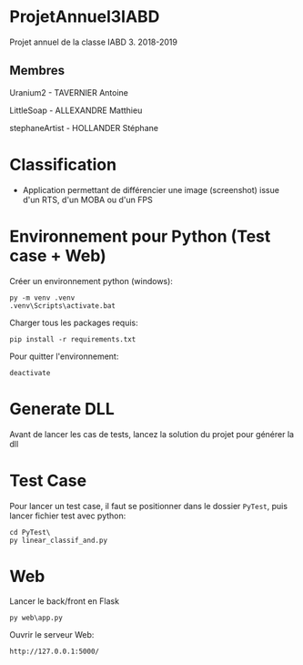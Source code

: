 # ProjetAnnuel3IABD
Projet annuel de la classe IABD 3. 2018-2019

## Membres

Uranium2 - TAVERNIER Antoine

LittleSoap - ALLEXANDRE Matthieu

stephaneArtist - HOLLANDER Stéphane

# Classification

- Application permettant de différencier une image (screenshot) issue d'un RTS, d'un MOBA ou d'un FPS

# Environnement pour Python (Test case + Web)

Créer un environnement python (windows):

    py -m venv .venv
    .venv\Scripts\activate.bat
    
Charger tous les packages requis:

    pip install -r requirements.txt
   
Pour quitter l'environnement:

    deactivate

# Generate DLL

Avant de lancer les cas de tests, lancez la solution du projet pour générer la dll

# Test Case

Pour lancer un test case, il faut se positionner dans le dossier `PyTest`, puis lancer fichier test avec python:

    cd PyTest\
    py linear_classif_and.py

# Web

Lancer le back/front en Flask

    py web\app.py
    
Ouvrir le serveur Web:

    http://127.0.0.1:5000/
    

